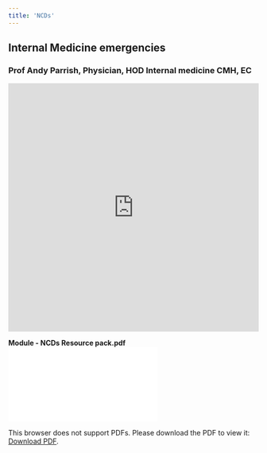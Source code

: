```yaml
---
title: 'NCDs'
---
```

## Internal Medicine emergencies 
### Prof Andy Parrish, Physician, HOD Internal medicine CMH, EC 
<iframe width="100%" height="500" src="https://www.youtube.com/embed/HB6BAmTDink" title="RO2022 Internal Medicine Emergencies in Rural Prof Andy Parrish" frameborder="0" allow="accelerometer; autoplay; clipboard-write; encrypted-media; gyroscope; picture-in-picture" allowfullscreen></iframe>

**Module - NCDs Resource pack.pdf**
<object data="/pdfs/PORTAL/ncd/RO2022 Module NCDs Resource pack.pdf" type="application/pdf" width="100%" height="800px">
    <embed src="/pdfs/PORTAL/ncd/RO2022 Module NCDs Resource pack.pdf">
        <p>This browser does not support PDFs. Please download the PDF to view it: <a href="/pdfs/PORTAL/ncd/RO2022 Module NCDs Resource pack.pdf">Download PDF</a>.</p>
    </embed>
</object>
